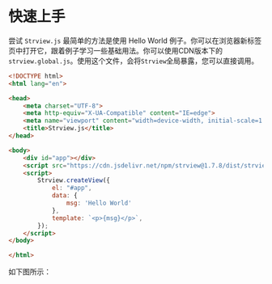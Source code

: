 # 快速上手
尝试 `Strview.js` 最简单的方法是使用 Hello World 例子。你可以在浏览器新标签页中打开它，跟着例子学习一些基础用法。你可以使用CDN版本下的`strview.global.js`。使用这个文件，会将`Strview`全局暴露，您可以直接调用。
```html
<!DOCTYPE html>
<html lang="en">

<head>
    <meta charset="UTF-8">
    <meta http-equiv="X-UA-Compatible" content="IE=edge">
    <meta name="viewport" content="width=device-width, initial-scale=1.0">
    <title>Strview.js</title>
</head>

<body>
    <div id="app"></div>
    <script src="https://cdn.jsdelivr.net/npm/strview@1.7.8/dist/strview.global.js"></script>
    <script>
        Strview.createView({
            el: "#app",
            data: {
                msg: 'Hello World'
            },
            template: `<p>{msg}</p>`,
        });
    </script>
</body>

</html>

```
如下图所示：

<demo-1/>